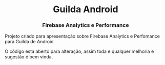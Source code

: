 <h1 align="center"> Guilda Android </h1>
<h3 align="center"> Firebase Analytics e Performance</h3>

<p> Projeto criado para apresentação sobre Firebase Analytics e Perfomance para Guilda de Android</p>
<p> O código esta aberto para alteração, assim toda e qualquer melhoria e sugestão é bem vinda.</p>
